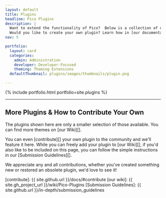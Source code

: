 ```yaml
---
layout: default
title: Plugins
headline: Pico Plugins
description: |
  Want to extend the functionality of Pico?  Below is a collection of our community-developed plugins.<br>
  Would you like to create your own plugin? Learn how in [our documentation](/docs/#plugins)!
nav: 5

portfolio:
  layout: card
  categories:
    admin: Administration
    developer: Developer-Focused
    theming: Theming Extensions
  defaultThumbnail: plugins/images/thumbnails/plugin.png

---
```


{% include portfolio.html portfolio=site.plugins %}

---

## More Plugins & How to Contribute Your Own

The plugins shown here are only a smaller selection of those available.  You can find more themes on [our Wiki][].

You can even [contribute][] your own plugin to the community and we'll feature it here.  While you can freely add your plugin to [our Wiki][], if you'd also like to be included on this page, you can follow the simple instructions in our [Submission Guidelines][].

We appreciate any and all contributions, whether you've created something new or restored an obsolete plugin, we'd love to see it!

[contribute]: {{ site.github.url }}/docs/#contribute
[our wiki]: {{ site.gh_project_url }}/wiki/Pico-Plugins
[Submission Guidelines]: {{ site.github.url }}/in-depth/submission_guidelines
